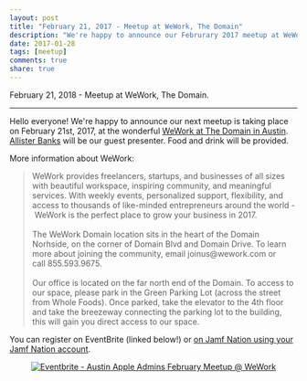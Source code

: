 ```yaml
---
layout: post
title: "February 21, 2017 - Meetup at WeWork, The Domain"
description: "We're happy to announce our Februrary 2017 meetup at WeWork at The Domain, co-sponsored by The Domain Apple Store Business Team and Jamf Software."
date: 2017-01-28
tags: [meetup]
comments: true
share: true
---
```


February 21, 2018 - Meetup at WeWork, The Domain.

--- 

Hello everyone! We're happy to announce our next meetup is taking place on February 21st, 2017, at the wonderful [WeWork at The Domain in Austin](https://www.wework.com/buildings/domain--austin--TX). [Allister Banks](https://github.com/arubdesu) will be our guest presenter. Food and drink will be provided.

More information about WeWork:

<blockquote>
WeWork provides freelancers, startups, and businesses of all sizes with beautiful workspace, inspiring community, and meaningful services. With weekly events, personalized support, flexibility, and access to thousands of like-minded entrepreneurs around the world - WeWork is the perfect place to grow your business in 2017.
<br /><br />
The WeWork Domain location sits in the heart of the Domain Norhside, on the corner of Domain Blvd and Domain Drive. To learn more about joining the community, email joinus@wework.com or call 855.593.9675.
<br /><br />
Our office is located on the far north end of the Domain. To access to our space, please park in the Green Parking Lot (across the street from Whole Foods). Once parked, take the elevator to the 4th floor and take the breezeway connecting the parking lot to the building, this will gain you direct access to our space.
</blockquote>

You can register on EventBrite &#40;linked below!&#41; or [on Jamf Nation using your Jamf Nation account](https://www.jamf.com/jamf-nation/events/user-groups/155/austin-apple-admins-february-meetup-wework-the-domain?view=info).

<div align="center"><a href="http://www.eventbrite.com/e/austin-apple-admins-february-meetup-wework-tickets-31723206966?ref=ebtnebregn" target="_blank"><img src="https://www.eventbrite.com/custombutton?eid=31723206966" alt="Eventbrite - Austin Apple Admins February Meetup @ WeWork" /></a></div>